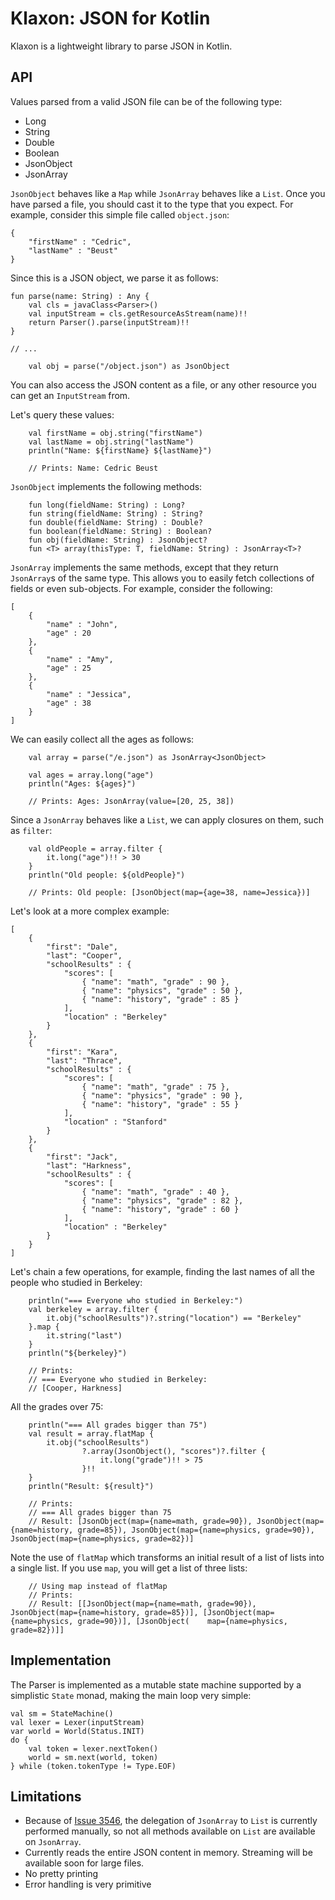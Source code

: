 # Klaxon: JSON for Kotlin

Klaxon is a lightweight library to parse JSON in Kotlin.

## API

Values parsed from a valid JSON file can be of the following type:

* Long
* String
* Double
* Boolean
* JsonObject
* JsonArray

`JsonObject` behaves like a `Map` while `JsonArray` behaves like a `List`. Once you have parsed a file, you should cast it to the type that you expect. For example, consider this simple file called `object.json`:

```
{
    "firstName" : "Cedric",
    "lastName" : "Beust"
}
```

Since this is a JSON object, we parse it as follows:

```
fun parse(name: String) : Any {
    val cls = javaClass<Parser>()
    val inputStream = cls.getResourceAsStream(name)!!
    return Parser().parse(inputStream)!!
}

// ...

    val obj = parse("/object.json") as JsonObject
```

You can also access the JSON content as a file, or any other resource you can get an `InputStream` from.

Let's query these values:

```
    val firstName = obj.string("firstName")
    val lastName = obj.string("lastName")
    println("Name: ${firstName} ${lastName}")

    // Prints: Name: Cedric Beust
```

`JsonObject` implements the following methods:

```
    fun long(fieldName: String) : Long?
    fun string(fieldName: String) : String?
    fun double(fieldName: String) : Double?
    fun boolean(fieldName: String) : Boolean?
    fun obj(fieldName: String) : JsonObject?
    fun <T> array(thisType: T, fieldName: String) : JsonArray<T>?
```

`JsonArray` implements the same methods, except that they return `JsonArray`s of the same type. This allows you to easily fetch collections of fields or even sub-objects. For example, consider the following:

```
[
    {
        "name" : "John",
        "age" : 20
    },
    {
        "name" : "Amy",
        "age" : 25
    },
    {
        "name" : "Jessica",
        "age" : 38
    }
]
```

We can easily collect all the ages as follows:

```
    val array = parse("/e.json") as JsonArray<JsonObject>

    val ages = array.long("age")
    println("Ages: ${ages}")

    // Prints: Ages: JsonArray(value=[20, 25, 38])
```

Since a `JsonArray` behaves like a `List`, we can apply closures on them, such as `filter`:

```
    val oldPeople = array.filter {
        it.long("age")!! > 30
    }
    println("Old people: ${oldPeople}")

    // Prints: Old people: [JsonObject(map={age=38, name=Jessica})]
```

Let's look at a more complex example:

```
[
    {
        "first": "Dale",
        "last": "Cooper",
        "schoolResults" : {
            "scores": [
                { "name": "math", "grade" : 90 },
                { "name": "physics", "grade" : 50 },
                { "name": "history", "grade" : 85 }
            ],
            "location" : "Berkeley"
        }
    },
    {
        "first": "Kara",
        "last": "Thrace",
        "schoolResults" : {
            "scores": [
                { "name": "math", "grade" : 75 },
                { "name": "physics", "grade" : 90 },
                { "name": "history", "grade" : 55 }
            ],
            "location" : "Stanford"
        }
    },
    {
        "first": "Jack",
        "last": "Harkness",
        "schoolResults" : {
            "scores": [
                { "name": "math", "grade" : 40 },
                { "name": "physics", "grade" : 82 },
                { "name": "history", "grade" : 60 }
            ],
            "location" : "Berkeley"
        }
    }
]
```

Let's chain a few operations, for example, finding the last names of all the people who studied in Berkeley:

```
    println("=== Everyone who studied in Berkeley:")
    val berkeley = array.filter {
        it.obj("schoolResults")?.string("location") == "Berkeley"
    }.map {
        it.string("last")
    }
    println("${berkeley}")

    // Prints:
    // === Everyone who studied in Berkeley:
    // [Cooper, Harkness]

```

All the grades over 75:

```
    println("=== All grades bigger than 75")
    val result = array.flatMap {
        it.obj("schoolResults")
                ?.array(JsonObject(), "scores")?.filter {
                    it.long("grade")!! > 75
                }!!
    }
    println("Result: ${result}")

    // Prints:
    // === All grades bigger than 75
    // Result: [JsonObject(map={name=math, grade=90}), JsonObject(map={name=history, grade=85}), JsonObject(map={name=physics, grade=90}), JsonObject(map={name=physics, grade=82})]

```

Note the use of `flatMap` which transforms an initial result of a list of lists into a single list. If you use `map`, you will get a list of three lists:

```
    // Using map instead of flatMap
    // Prints:
    // Result: [[JsonObject(map={name=math, grade=90}), JsonObject(map={name=history, grade=85})], [JsonObject(map={name=physics, grade=90})], [JsonObject(    map={name=physics, grade=82})]]
```

## Implementation

The Parser is implemented as a mutable state machine supported by a simplistic `State` monad, making the main loop very simple:

```
val sm = StateMachine()
val lexer = Lexer(inputStream)
var world = World(Status.INIT)
do {
    val token = lexer.nextToken()
    world = sm.next(world, token)
} while (token.tokenType != Type.EOF)
```

## Limitations

* Because of [Issue 3546](http://youtrack.jetbrains.com/issue/KT-3546), the delegation of `JsonArray` to `List` is currently performed manually, so not all methods available on `List` are available on `JsonArray`.
* Currently reads the entire JSON content in memory. Streaming will be available soon for large files.
* No pretty printing
* Error handling is very primitive



